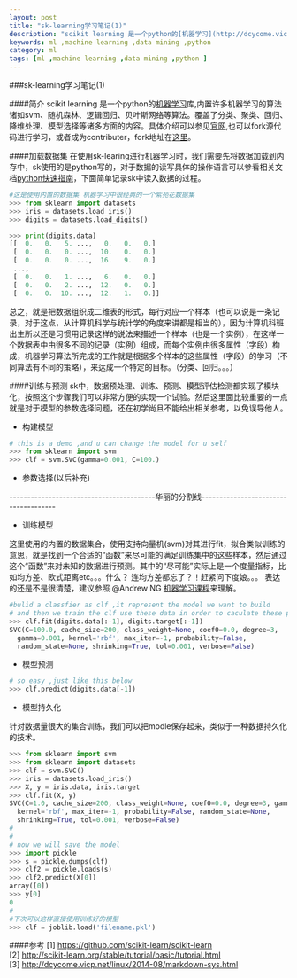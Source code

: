 ```yaml
---
layout: post
title: "sk-learning学习笔记(1)"
description: "scikit learning 是一个python的[机器学习](http://dcycome.vicp.net/categories.html#ml-ref)库,内置许多机器学习的算法诸如svm、随机森林、逻辑回归、贝叶斯网络等算法。覆盖了分类、聚类、回归、降维处理、模型选择等诸多方面的内容。具体介绍可以参见[官网](http://scikit-learn.org/stable/index.html),也可以fork源代码进行学习，或者成为contributer，fork地址在[这里](https://github.com/scikit-learn/scikit-learn)。"
keywords: ml ,machine learning ,data mining ,python 
category: ml
tags: [ml ,machine learning ,data mining ,python ]
---
```



###sk\-learning学习笔记(1)

####简介
scikit learning 是一个python的[机器学习](http://dcycome.vicp.net/categories.html#ml-ref)库,内置许多机器学习的算法诸如svm、随机森林、逻辑回归、贝叶斯网络等算法。覆盖了分类、聚类、回归、降维处理、模型选择等诸多方面的内容。具体介绍可以参见[官网](http://scikit-learn.org/stable/index.html),也可以fork源代码进行学习，或者成为contributer，fork地址在[这里](https://github.com/scikit-learn/scikit-learn)。


<!-- more -->



####加载数据集
在使用sk-learing进行机器学习时，我们需要先将数据加载到内存中，sk使用的是python写的，对于数据的读写具体的操作语言可以参看相关文档[python快速指南](#)，下面简单记录sk中读入数据的过程。    

 ```python
 #这是使用内置的数据集 机器学习中很经典的一个紫苑花数据集
 >>> from sklearn import datasets
 >>> iris = datasets.load_iris()
 >>> digits = datasets.load_digits()
 
 >>> print(digits.data)  
 [[  0.   0.   5. ...,   0.   0.   0.]
  [  0.   0.   0. ...,  10.   0.   0.]
  [  0.   0.   0. ...,  16.   9.   0.]
  ...,
  [  0.   0.   1. ...,   6.   0.   0.]
  [  0.   0.   2. ...,  12.   0.   0.]
  [  0.   0.  10. ...,  12.   1.   0.]]
 ```
总之，就是把数据组织成二维表的形式，每行对应一个样本（也可以说是一条记录，对于这点，从计算机科学与统计学的角度来讲都是相当的），因为计算机科班出生所以还是习惯用记录这样的说法来描述一个样本（也是一个实例），在这样一个数据表中由很多不同的记录（实例）组成，而每个实例由很多属性（字段）构成，机器学习算法所完成的工作就是根据多个样本的这些属性（字段）的学习（不同算法有不同的策略），来达成一个特定的目标。（分类、回归。。。）

####训练与预测
sk中，数据预处理、训练、预测、模型评估检测都实现了模块化，按照这个步骤我们可以非常方便的实现一个试验。然后这里面比较重要的一点就是对于模型的参数选择问题，还在初学尚且不能给出相关参考，以免误导他人。   

- 构建模型      

```python
# this is a demo ,and u can change the model for u self
>>> from sklearn import svm
>>> clf = svm.SVC(gamma=0.001, C=100.)
```

- 参数选择(以后补充)

 -----------------------------------------华丽的分割线-------------------------------------

- 训练模型   

 
这里使用的内置的数据集合，使用支持向量机(svm)对其进行fit，拟合类似训练的意思，就是找到一个合适的“函数”来尽可能的满足训练集中的这些样本，然后通过这个“函数”来对未知的数据进行预测。其中的“尽可能”实际上是一个度量指标，比如均方差、欧式距离etc。。。什么？ 连均方差都忘了？！赶紧问下度娘。。。
表达的还是不是很清楚，建议参照 @Andrew NG [机器学习课程](https://www.coursera.org/course/ml)来理解。  


```python
#bulid a classfier as clf ,it represent the model we want to build
# and then we train the clf use these data in order to caculate these paramater in the model
>>> clf.fit(digits.data[:-1], digits.target[:-1])  
SVC(C=100.0, cache_size=200, class_weight=None, coef0=0.0, degree=3,
  gamma=0.001, kernel='rbf', max_iter=-1, probability=False,
  random_state=None, shrinking=True, tol=0.001, verbose=False)
```

- 模型预测     


```python 
# so easy ,just like this below
>>> clf.predict(digits.data[-1])
```

- 模型持久化   

针对数据量很大的集合训练，我们可以把modle保存起来，类似于一种数据持久化的技术。   


```python
>>> from sklearn import svm
>>> from sklearn import datasets
>>> clf = svm.SVC()
>>> iris = datasets.load_iris()
>>> X, y = iris.data, iris.target
>>> clf.fit(X, y)  
SVC(C=1.0, cache_size=200, class_weight=None, coef0=0.0, degree=3, gamma=0.0,
  kernel='rbf', max_iter=-1, probability=False, random_state=None,
  shrinking=True, tol=0.001, verbose=False)
#
#
# now we will save the model 
>>> import pickle
>>> s = pickle.dumps(clf)
>>> clf2 = pickle.loads(s)
>>> clf2.predict(X[0])
array([0])
>>> y[0]
0
#
#下次可以这样直接使用训练好的模型   
>>> clf = joblib.load('filename.pkl') 
```

####参考
 [1] https://github.com/scikit-learn/scikit-learn   
 [2] http://scikit-learn.org/stable/tutorial/basic/tutorial.html    
 [3] http://dcycome.vicp.net/linux/2014-08/markdown-sys.html     
 

























